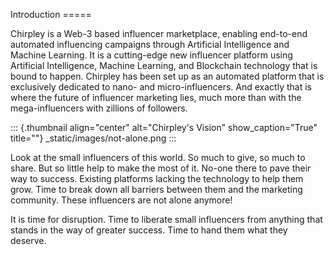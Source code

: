 Introduction =====

Chirpley is a Web-3 based influencer marketplace, enabling end-to-end
automated influencing campaigns through Artificial Intelligence and
Machine Learning. It is a cutting-edge new influencer platform using
Artificial Intelligence, Machine Learning, and Blockchain technology
that is bound to happen. Chirpley has been set up as an automated
platform that is exclusively dedicated to nano- and micro-influencers.
And exactly that is where the future of influencer marketing lies, much
more than with the mega-influencers with zillions of followers.

::: {.thumbnail align="center" alt="Chirpley's Vision" show_caption="True" title=""}
\_static/images/not-alone.png
:::

Look at the small influencers of this world. So much to give, so much to
share. But so little help to make the most of it. No-one there to pave
their way to success. Existing platforms lacking the technology to help
them grow. Time to break down all barriers between them and the
marketing community. These influencers are not alone anymore!

It is time for disruption. Time to liberate small influencers from
anything that stands in the way of greater success. Time to hand them
what they deserve.
